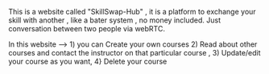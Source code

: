 This is a website called "SkillSwap-Hub" , it is a platform to exchange your skill with another , like a bater system , no money included. Just conversation between two people via webRTC.

In this website --> 1) you can Create your own courses
2) Read about other courses and contact the instructor on that particular course , 
3) Update/edit your course as you want,
4} Delete your course 

